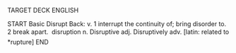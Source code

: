 TARGET DECK
ENGLISH

START
Basic
Disrupt
Back: v. 1 interrupt the continuity of; bring disorder to. 2 break apart.  disruption n. Disruptive adj. Disruptively adv. [latin: related to *rupture]
END
